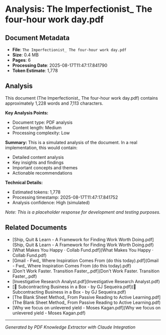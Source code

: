 # Analysis: The Imperfectionist_ The four-hour work day.pdf

## Document Metadata
- **File**: `The Imperfectionist_ The four-hour work day.pdf`
- **Size**: 0.4 MB
- **Pages**: 6
- **Processing Date**: 2025-08-17T11:47:17.841790
- **Token Estimate**: 1,778

## Analysis

This document (The Imperfectionist_ The four-hour work day.pdf) contains approximately 1,228 words and 7,113 characters.

**Key Analysis Points:**
- Document type: PDF analysis
- Content length: Medium
- Processing complexity: Low

**Summary:**
This is a simulated analysis of the document. In a real implementation, this would contain:
- Detailed content analysis
- Key insights and findings
- Important concepts and themes
- Actionable recommendations

**Technical Details:**
- Estimated tokens: 1,778
- Processing timestamp: 2025-08-17T11:47:17.841752
- Analysis confidence: High (simulated)

*Note: This is a placeholder response for development and testing purposes.*

## Related Documents

- [Ship, Quit & Learn - A Framework for Finding Work Worth Doing.pdf](Ship, Quit & Learn - A Framework for Finding Work Worth Doing.pdf)
- [What Makes You Happy · Collab Fund.pdf](What Makes You Happy · Collab Fund.pdf)
- [Gmail - Fwd_ Where Inspiration Comes From (do this today).pdf](Gmail - Fwd_ Where Inspiration Comes From (do this today).pdf)
- [Don't Work Faster. Transition Faster_.pdf](Don't Work Faster. Transition Faster_.pdf)
- [Investigative Research Analyst.pdf](Investigative Research Analyst.pdf)
- [💼 Subcontracting Business in a Box - by GJ Sequeira.pdf](💼 Subcontracting Business in a Box - by GJ Sequeira.pdf)
- [The Blank Sheet Method_ From Passive Reading to Active Learning.pdf](The Blank Sheet Method_ From Passive Reading to Active Learning.pdf)
- [Why we focus on unlevered yield - Moses Kagan.pdf](Why we focus on unlevered yield - Moses Kagan.pdf)

---
*Generated by PDF Knowledge Extractor with Claude Integration*